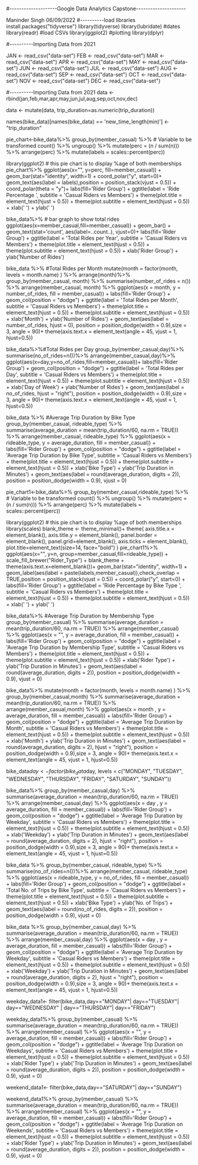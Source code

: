 #--------------------Google Data Analytics Capstone---------------------

Maninder Singh
06/09/2022
#----------load libraries
install.packages("tidyverse")
library(tidyverse)
library(lubridate) #dates
library(readr) #load CSVs
library(ggplot2) #plotting
library(dplyr)

#----------Importing Data from 2021

JAN <- read_csv("data-set")
FEB <- read_csv("data-set")
MAR <- read_csv("data-set")
APR <- read_csv("data-set")
MAY <- read_csv("data-set")
JUN <- read_csv("data-set")
JUL <- read_csv("data-set")
AUG <- read_csv("data-set")
SEP <- read_csv("data-set")
OCT <- read_csv("data-set")
NOV <- read_csv("data-set")
DEC <- read_csv("data-set")

#----------Importing Data from 2021
data <- rbind(jan,feb,mar,apr,may,jun,jul,aug,sep,oct,nov,dec)

data <- mutate(data, trip_duration=as.numeric(trip_duration))

names(bike_data)[names(bike_data) == 'new_time_length(min)'] <- "trip_duration"

pie_chart<-bike_data%>%
group_by(member_casual) %>% # Variable to be transformed
count() %>%
ungroup() %>%
mutate(perc = (n / sum(n))) %>%
arrange(perc) %>%
mutate(labels = scales::percent(perc))

library(ggplot2) # this pie chart is to display %age of both memberships
pie_chart%>%
ggplot(aes(x="", y=perc, fill=member_casual)) +
geom_bar(stat="identity", width=1) +
coord_polar("y", start=0)+
geom_text(aes(label = labels),position = position_stack(vjust = 0.5)) +
coord_polar(theta = "y")+
labs(fill='Rider Group') +
ggtitle(label = 'Ride Percentage ', subtitle = 'Casual Riders vs Members') +
theme(plot.title = element_text(hjust = 0.5)) +
theme(plot.subtitle = element_text(hjust = 0.5)) +
xlab(' ') + ylab(' ')

bike_data%>% # bar graph to show total rides
ggplot(aes(x=member_casual,fill=member_casual)) +
geom_bar() +
geom_text(stat='count', aes(label=..count..), vjust=0)+
labs(fill='Rider Group') +
ggtitle(label = 'Total Rides per Year', subtitle = 'Casual Riders vs Members') +
theme(plot.title = element_text(hjust = 0.5)) +
theme(plot.subtitle = element_text(hjust = 0.5)) +
xlab('Rider Group') + ylab('Number of Rides')

bike_data %>% #Total Rides per Month
mutate(month = factor(month, levels = month.name) ) %>%
arrange(month)%>%
group_by(member_casual, month) %>%
summarise(number_of_rides = n()) %>%
arrange(member_casual, month) %>%
ggplot(aes(x = month,
y = number_of_rides,
fill = member_casual)) +
labs(fill='Rider Group') +
geom_col(position = "dodge") +
ggtitle(label = 'Total Rides per Month', subtitle = 'Casual Riders vs Members') +
theme(plot.title = element_text(hjust = 0.5)) +
theme(plot.subtitle = element_text(hjust = 0.5)) +
xlab('Month') + ylab('Number of Rides') +
geom_text(aes(label = number_of_rides, hjust = 0),
position = position_dodge(width = 0.9),size = 3, angle = 90)+
theme(axis.text.x = element_text(angle = 45, vjust = 1, hjust=0.5))

bike_data%>%#Total Rides per Day
group_by(member_casual,day)%>%
summarise(no_of_rides=n())%>%
arrange(member_casual,day)%>%
ggplot(aes(x=day,y=no_of_rides,fill=member_casual))+
labs(fill='Rider Group') +
geom_col(position = "dodge") +
ggtitle(label = 'Total Rides per Day', subtitle = 'Casual Riders vs Members') +
theme(plot.title = element_text(hjust = 0.5)) +
theme(plot.subtitle = element_text(hjust = 0.5)) +
xlab('Day of Week') + ylab('Number of Rides') +
geom_text(aes(label = no_of_rides, hjust = "right"), position = position_dodge(width = 0.9),size = 3, angle = 90)+
theme(axis.text.x = element_text(angle = 45, vjust = 1, hjust=0.5))

bike_data %>% #Average Trip Duration by Bike Type
group_by(member_casual, rideable_type) %>%
summarise(average_duration = mean(trip_duration/60, na.rm = TRUE)) %>%
arrange(member_casual, rideable_type) %>%
ggplot(aes(x = rideable_type,
y = average_duration,
fill = member_casual)) +
labs(fill='Rider Group') +
geom_col(position = "dodge") +
ggtitle(label = 'Average Trip Duration by Bike Type', subtitle = 'Casual Riders vs Members') +
theme(plot.title = element_text(hjust = 0.5)) +
theme(plot.subtitle = element_text(hjust = 0.5)) +
xlab('Bike Type') + ylab('Trip Duration in Minutes') +
geom_text(aes(label = round(average_duration, digits = 2)), position = position_dodge(width = 0.9), vjust = 0)

pie_chart1<-bike_data%>%
group_by(member_casual,rideable_type) %>% # Variable to be transformed
count() %>%
ungroup() %>%
mutate(perc = (n / sum(n))) %>%
arrange(perc) %>%
mutate(labels = scales::percent(perc))

library(ggplot2) # this pie chart is to display %age of both memberships
library(scales)
blank_theme <- theme_minimal()+
theme(
axis.title.x = element_blank(),
axis.title.y = element_blank(),
panel.border = element_blank(),
panel.grid=element_blank(),
axis.ticks = element_blank(),
plot.title=element_text(size=14, face="bold")
)
pie_chart1%>%
ggplot(aes(x="", y=n, group=member_casual,fill=rideable_type)) +
scale_fill_brewer("Rider_Type") + blank_theme +
theme(axis.text.x=element_blank())+
geom_bar(stat="identity", width=1) +
geom_label(aes(label = paste(labels,member_casual)),check_overlap = TRUE,position = position_stack(vjust = 0.5)) +
coord_polar("y", start=0) +
labs(fill='Rider Group') +
ggtitle(label = 'Ride Percentage by Bike Type ', subtitle = 'Casual Riders vs Members') +
theme(plot.title = element_text(hjust = 0.5)) +
theme(plot.subtitle = element_text(hjust = 0.5)) +
xlab(' ') + ylab(' ')

bike_data%>% #Average Trip Duration by Membership Type
group_by(member_casual) %>%
summarise(average_duration = mean(trip_duration/60, na.rm = TRUE)) %>%
arrange(member_casual) %>%
ggplot(aes(x = "",
y = average_duration,
fill = member_casual)) +
labs(fill='Rider Group') +
geom_col(position = "dodge") +
ggtitle(label = 'Average Trip Duration by Membership Type', subtitle = 'Casual Riders vs Members') +
theme(plot.title = element_text(hjust = 0.5)) +
theme(plot.subtitle = element_text(hjust = 0.5)) +
xlab('Rider Type') + ylab('Trip Duration in Minutes') +
geom_text(aes(label = round(average_duration, digits = 2)), position = position_dodge(width = 0.9), vjust = 0)

bike_data%>%
mutate(month = factor(month, levels = month.name) ) %>%
group_by(member_casual,month) %>%
summarise(average_duration = mean(trip_duration/60, na.rm = TRUE)) %>%
arrange(member_casual,month) %>%
ggplot(aes(x = month ,
y = average_duration,
fill = member_casual)) +
labs(fill='Rider Group') +
geom_col(position = "dodge") +
ggtitle(label = 'Average Trip Duration by Month', subtitle = 'Casual Riders vs Members') +
theme(plot.title = element_text(hjust = 0.5)) +
theme(plot.subtitle = element_text(hjust = 0.5)) +
xlab('Month') + ylab('Trip Duration in Minutes') +
geom_text(aes(label = round(average_duration, digits = 2), hjust = "right"),
position = position_dodge(width = 0.9),size = 3, angle = 90)+
theme(axis.text.x = element_text(angle = 45, vjust = 1, hjust=0.5))

bike_data$day <- factor(bike_data$day, levels = c("MONDAY", "TUESDAY", "WEDNESDAY", "THURSDAY", "FRIDAY", "SATURDAY", "SUNDAY"))

bike_data%>%
group_by(member_casual,day) %>%
summarise(average_duration = mean(trip_duration/60, na.rm = TRUE)) %>%
arrange(member_casual,day) %>%
ggplot(aes(x = day ,
y = average_duration,
fill = member_casual)) +
labs(fill='Rider Group') +
geom_col(position = "dodge") +
ggtitle(label = 'Average Trip Duration by Weekday', subtitle = 'Casual Riders vs Members') +
theme(plot.title = element_text(hjust = 0.5)) +
theme(plot.subtitle = element_text(hjust = 0.5)) +
xlab('Weekday') + ylab('Trip Duration in Minutes') +
geom_text(aes(label = round(average_duration, digits = 2), hjust = "right"),
position = position_dodge(width = 0.9),size = 3, angle = 90)+
theme(axis.text.x = element_text(angle = 45, vjust = 1, hjust=0.5))

bike_data %>%
group_by(member_casual, rideable_type) %>%
summarise(no_of_rides=n())%>%
arrange(member_casual, rideable_type) %>%
ggplot(aes(x = rideable_type,
y = no_of_rides,
fill = member_casual)) +
labs(fill='Rider Group') +
geom_col(position = "dodge") +
ggtitle(label = 'Total No. of Trips by Bike Type', subtitle = 'Casual Riders vs Members') +
theme(plot.title = element_text(hjust = 0.5)) +
theme(plot.subtitle = element_text(hjust = 0.5)) +
xlab('Bike Type') + ylab('No. of Trips') +
geom_text(aes(label = round(no_of_rides, digits = 2)), position = position_dodge(width = 0.9), vjust = 0)

bike_data %>%
group_by(member_casual,day) %>%
summarise(average_duration = mean(trip_duration/60, na.rm = TRUE)) %>%
arrange(member_casual,day) %>%
ggplot(aes(x = day ,
y = average_duration,
fill = member_casual)) +
labs(fill='Rider Group') +
geom_col(position = "dodge") +
ggtitle(label = 'Average Trip Duration by Weekday', subtitle = 'Casual Riders vs Members') +
theme(plot.title = element_text(hjust = 0.5)) +
theme(plot.subtitle = element_text(hjust = 0.5)) +
xlab('Weekday') + ylab('Trip Duration in Minutes') +
geom_text(aes(label = round(average_duration, digits = 2), hjust = "right"),
position = position_dodge(width = 0.9),size = 3, angle = 90)+
theme(axis.text.x = element_text(angle = 45, vjust = 1, hjust=0.5))

weekday_data1<- filter(bike_data,day=="MONDAY"| day=="TUESDAY"| day=="WEDNESDAY"
| day=="THURSDAY"| day=="FRIDAY")

weekday_data1%>%
group_by(member_casual) %>%
summarise(average_duration = mean(trip_duration/60, na.rm = TRUE)) %>%
arrange(member_casual) %>%
ggplot(aes(x = "",
y = average_duration,
fill = member_casual)) +
labs(fill='Rider Group') +
geom_col(position = "dodge") +
ggtitle(label = 'Average Trip Duration on Weekdays', subtitle = 'Casual Riders vs Members') +
theme(plot.title = element_text(hjust = 0.5)) +
theme(plot.subtitle = element_text(hjust = 0.5)) +
xlab('Rider Type') + ylab('Trip Duration in Minutes') +
geom_text(aes(label = round(average_duration, digits = 2)), position = position_dodge(width = 0.9), vjust = 0)

weekend_data1<- filter(bike_data,day=="SATURDAY"| day=="SUNDAY")

weekend_data1%>%
group_by(member_casual) %>%
summarise(average_duration = mean(trip_duration/60, na.rm = TRUE)) %>%
arrange(member_casual) %>%
ggplot(aes(x = "",
y = average_duration,
fill = member_casual)) +
labs(fill='Rider Group') +
geom_col(position = "dodge") +
ggtitle(label = 'Average Trip Duration on Weekends', subtitle = 'Casual Riders vs Members') +
theme(plot.title = element_text(hjust = 0.5)) +
theme(plot.subtitle = element_text(hjust = 0.5)) +
xlab('Rider Type') + ylab('Trip Duration in Minutes') +
geom_text(aes(label = round(average_duration, digits = 2)), position = position_dodge(width = 0.9), vjust = 0)
